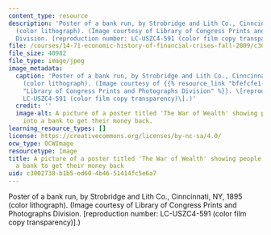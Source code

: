 ```yaml
---
content_type: resource
description: 'Poster of a bank run, by Strobridge and Lith Co., Cinncinnati, NY, 1895
  (color lithograph). (Image courtesy of Library of Congress Prints and Photographs
  Division. [reproduction number: LC-USZC4-591 (color film copy transparency)].)'
file: /courses/14-71-economic-history-of-financial-crises-fall-2009/c3002738b1b5ed604b4651414fc5e6a7_14-71f06.jpg
file_size: 40982
file_type: image/jpeg
image_metadata:
  caption: 'Poster of a bank run, by Strobridge and Lith Co., Cinncinnati, NY, 1895
    (color lithograph). (Image courtesy of {{% resource_link "bfefcfe1-c9f2-459a-b636-7c1e6523d8ea"
    "Library of Congress Prints and Photographs Division" %}}. \[reproduction number:
    LC-USZC4-591 (color film copy transparency)\].)'
  credit: ''
  image-alt: A picture of a poster titled 'The War of Wealth' showing people running
    into a bank to get their money back.
learning_resource_types: []
license: https://creativecommons.org/licenses/by-nc-sa/4.0/
ocw_type: OCWImage
resourcetype: Image
title: A picture of a poster titled 'The War of Wealth' showing people running into
  a bank to get their money back
uid: c3002738-b1b5-ed60-4b46-51414fc5e6a7
---
```

Poster of a bank run, by Strobridge and Lith Co., Cinncinnati, NY, 1895 (color lithograph). (Image courtesy of Library of Congress Prints and Photographs Division. [reproduction number: LC-USZC4-591 (color film copy transparency)].)